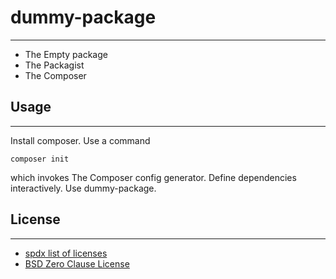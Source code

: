 #  dummy-package

---

-  The Empty package
-  The Packagist
-  The Composer   

## Usage

---

Install composer.
Use a command

`composer init`

which invokes The Composer config generator.
Define dependencies interactively.
Use dummy-package.


## License

---

- [spdx list of licenses](https://spdx.org/licenses)
- [BSD Zero Clause License](http://landley.net/toybox/license.html)
